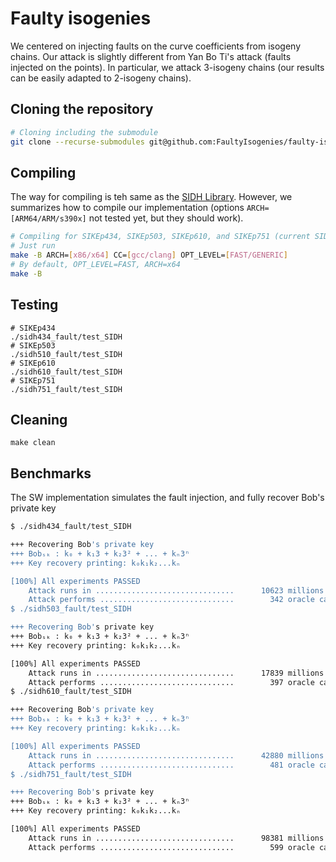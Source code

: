 # Faulty isogenies

We centered on injecting faults on the curve coefficients from isogeny chains.
Our attack is slightly different from Yan Bo Ti's attack (faults injected on the points).
In particular, we attack 3-isogeny chains (our results can be easily adapted to 2-isogeny chains).

## Cloning the repository

```bash
# Cloning including the submodule
git clone --recurse-submodules git@github.com:FaultyIsogenies/faulty-isogeny-code.git
```

## Compiling

The way for compiling is teh same as the [SIDH Library](https://github.com/microsoft/PQCrypto-SIDH).
However, we summarizes how to compile our implementation (options `ARCH=[ARM64/ARM/s390x]` not tested
yet, but they should work).

```bash
# Compiling for SIKEp434, SIKEp503, SIKEp610, and SIKEp751 (current SIDH v3.4 code [C Edition])
# Just run
make -B ARCH=[x86/x64] CC=[gcc/clang] OPT_LEVEL=[FAST/GENERIC]
# By default, OPT_LEVEL=FAST, ARCH=x64
make -B
```

## Testing

```
# SIKEp434
./sidh434_fault/test_SIDH
# SIKEp503
./sidh510_fault/test_SIDH
# SIKEp610
./sidh610_fault/test_SIDH
# SIKEp751
./sidh751_fault/test_SIDH
```

## Cleaning
```
make clean
```

## Benchmarks

The SW implementation simulates the fault injection, and fully recover Bob's private key

```bash
$ ./sidh434_fault/test_SIDH

+++	Recovering Bob's private key
+++	Bobₛₖ : k₀ + k₁3 + k₂3² + ... + kₙ3ⁿ
+++	Key recovery printing: k₀k₁k₂...kₙ

[100%] All experiments PASSED
	Attack runs in ...............................      10623 millions of cycles
	Attack performs ..............................        342 oracle calls 
$ ./sidh503_fault/test_SIDH

+++	Recovering Bob's private key
+++	Bobₛₖ : k₀ + k₁3 + k₂3² + ... + kₙ3ⁿ
+++	Key recovery printing: k₀k₁k₂...kₙ

[100%] All experiments PASSED
	Attack runs in ...............................      17839 millions of cycles
	Attack performs ..............................        397 oracle calls 
$ ./sidh610_fault/test_SIDH

+++	Recovering Bob's private key
+++	Bobₛₖ : k₀ + k₁3 + k₂3² + ... + kₙ3ⁿ
+++	Key recovery printing: k₀k₁k₂...kₙ

[100%] All experiments PASSED
	Attack runs in ...............................      42880 millions of cycles
	Attack performs ..............................        481 oracle calls 
$ ./sidh751_fault/test_SIDH

+++	Recovering Bob's private key
+++	Bobₛₖ : k₀ + k₁3 + k₂3² + ... + kₙ3ⁿ
+++	Key recovery printing: k₀k₁k₂...kₙ

[100%] All experiments PASSED
	Attack runs in ...............................      98381 millions of cycles
	Attack performs ..............................        599 oracle calls 
```
